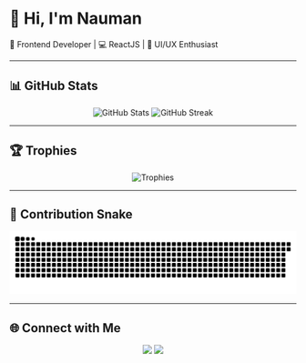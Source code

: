 # 👋 Hi, I'm Nauman  
🚀 Frontend Developer | 💻 ReactJS | 🎨 UI/UX Enthusiast  

---

## 📊 GitHub Stats

<p align="center">
  <img src="https://github-readme-stats.vercel.app/api?username=inaumanmajeed&show_icons=true&theme=radical" alt="GitHub Stats" height="180"/>
  <img src="https://github-readme-streak-stats.herokuapp.com/?user=inaumanmajeed&theme=radical" alt="GitHub Streak" height="180"/>
</p>

---

## 🏆 Trophies

<p align="center">
  <img src="https://github-profile-trophy.vercel.app/?username=inaumanmajeed&theme=radical&row=1&column=6" alt="Trophies"/>
</p>

---

## 🐍 Contribution Snake

<p align="center">
  <img src="https://raw.githubusercontent.com/inaumanmajeed/inaumanmajeed/output/github-contribution-grid-snake.svg" alt="Snake animation"/>
</p>

---

## 🌐 Connect with Me
<p align="center">
  <a href="https://www.linkedin.com/in/inaumanmajeed"><img src="https://img.shields.io/badge/LinkedIn-0077B5?style=for-the-badge&logo=linkedin&logoColor=white"/></a>
  <a href="mailto:your.email@example.com"><img src="https://img.shields.io/badge/Email-D14836?style=for-the-badge&logo=gmail&logoColor=white"/></a>
</p>
